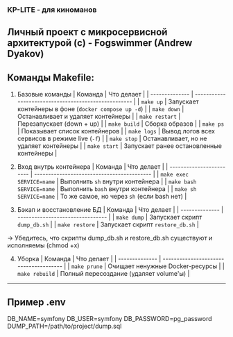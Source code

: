 ### KP-LITE - для киноманов
## Личный проект с микросервисной архитектурой (c) - Fogswimmer (Andrew Dyakov) 

## Команды  Makefile:
1. Базовые команды
| Команда        | Что делает                                           |
| -------------- | ---------------------------------------------------- |
| `make up`      | Запускает контейнеры в фоне (`docker compose up -d`) |
| `make down`    | Останавливает и удаляет контейнеры                   |
| `make restart` | Перезапускает (down + up)                            |
| `make build`   | Сборка образов                                       |
| `make ps`      | Показывает список контейнеров                        |
| `make logs`    | Вывод логов всех сервисов в режиме live (`-f`)       |
| `make stop`    | Останавливает, но не удаляет контейнеры              |
| `make start`   | Запускает ранее остановленные контейнеры             |

2. Вход внутрь контейнера
| Команда                  | Что делает                                 |
| ------------------------ | ------------------------------------------ |
| `make exec SERVICE=name` | Выполнить `sh` внутри контейнера           |
| `make bash SERVICE=name` | Выполнить `bash` внутри контейнера         |
| `make sh SERVICE=name`   | То же самое, но через `sh` (если bash нет) |

3. Бэкап и восстановление БД
| Команда        | Что делает                       |
| -------------- | -------------------------------- |
| `make dump`    | Запускает скрипт `dump_db.sh`    |
| `make restore` | Запускает скрипт `restore_db.sh` |

-> Убедитесь, что скрипты dump_db.sh и restore_db.sh существуют и исполняемы (chmod +x)

4. Уборка
| Команда        | Что делает                             |
| -------------- | -------------------------------------- |
| `make prune`   | Очищает ненужные Docker-ресурсы        |
| `make rebuild` | Полный пересоздание (удаляет volume'ы) |

___

## Пример .env

DB_NAME=symfony
DB_USER=symfony
DB_PASSWORD=pg_password
DUMP_PATH=/path/to/project/dump.sql

